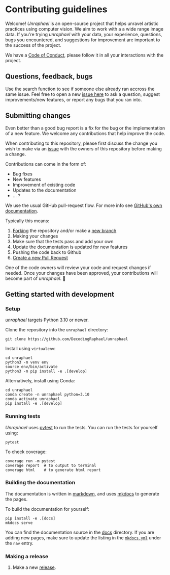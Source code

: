 # Contributing guidelines

Welcome! *Unraphael* is an open-source project that helps unravel artistic practices using computer vision. We aim to work with a a wide range image data. If you're trying *unraphael* with your data, your experience, questions, bugs you encountered, and suggestions for improvement are important to the success of the project.

We have a [Code of Conduct](CODE_OF_CONDUCT.md), please follow it in all your interactions with the project.

## Questions, feedback, bugs

Use the search function to see if someone else already ran accross the same issue. Feel free to open a new [issue here](https://github.com/DecodingRaphael/unraphael/issues) to ask a question, suggest improvements/new features, or report any bugs that you ran into.

## Submitting changes

Even better than a good bug report is a fix for the bug or the implementation of a new feature. We welcome any contributions that help improve the code.

When contributing to this repository, please first discuss the change you wish to make via an [issue](https://github.com/DecodingRaphael/unraphael/issues) with the owners of this repository before making a change.

Contributions can come in the form of:

- Bug fixes
- New features
- Improvement of existing code
- Updates to the documentation
- ... ?

We use the usual GitHub pull-request flow. For more info see [GitHub's own documentation](https://help.github.com/articles/using-pull-requests/).

Typically this means:

1. [Forking](https://docs.github.com/articles/about-forks) the repository and/or make a [new branch](https://docs.github.com/articles/about-branches)
2. Making your changes
3. Make sure that the tests pass and add your own
4. Update the documentation is updated for new features
5. Pushing the code back to Github
6. [Create a new Pull Request](https://help.github.com/articles/creating-a-pull-request/)

One of the code owners will review your code and request changes if needed. Once your changes have been approved, your contributions will become part of *unraphael*. 🎉

## Getting started with development

### Setup

*unraphael* targets Python 3.10 or newer.

Clone the repository into the `unraphael` directory:

```console
git clone https://github.com/DecodingRaphael/unraphael
```

Install using `virtualenv`:

```console
cd unraphael
python3 -m venv env
source env/bin/activate
python3 -m pip install -e .[develop]
```

Alternatively, install using Conda:

```console
cd unraphael
conda create -n unraphael python=3.10
conda activate unraphael
pip install -e .[develop]
```

### Running tests

*Unraphael* uses [pytest](https://docs.pytest.org/en/latest/) to run the tests. You can run the tests for yourself using:

```console
pytest
```

To check coverage:

```console
coverage run -m pytest
coverage report  # to output to terminal
coverage html    # to generate html report
```

### Building the documentation

The documentation is written in [markdown](https://www.markdownguide.org/basic-syntax/), and uses [mkdocs](https://www.mkdocs.org/) to generate the pages.

To build the documentation for yourself:

```console
pip install -e .[docs]
mkdocs serve
```

You can find the documentation source in the [docs](https://github.com/DecodingRaphael/unraphael/tree/main/docs) directory.
If you are adding new pages, make sure to update the listing in the [`mkdocs.yml`](https://github.com/DecodingRaphael/unraphael/blob/main/mkdocs.yml) under the `nav` entry.

### Making a release

1. Make a new [release](https://github.com/DecodingRaphael/unraphael/releases).

<!-- 2. Under 'Choose a tag', set the tag to the new version. The versioning scheme we use is [SemVer](http://semver.org/), so bump the version (*major*/*minor*/*patch*) as needed. Bumping the version is handled transparently by `bumpversion` in [this workflow](https://github.com/DecodingRaphael/unraphael/blob/main/.github/workflows/publish.yaml).

3. The [upload to pypi](https://pypi.org/project/unraphael) is triggered when a release is published and handled by [this workflow](https://github.com/DecodingRaphael/unraphael/actions/workflows/publish.yaml).

4. The [upload to zenodo](https://zenodo.org/record/https://zenodo.org/doi/10.5281/zenodo.10256040) is triggered when a release is published. -->
